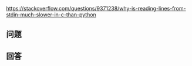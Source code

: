<https://stackoverflow.com/questions/9371238/why-is-reading-lines-from-stdin-much-slower-in-c-than-python>

## 问题



## 回答
